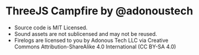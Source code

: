 # ThreeJS Campfire by @adonoustech

- Source code is MIT Licensed.
- Sound assets are not sublicensed and may not be reused.
- Firelogs are licensed to you by Adonous Tech LLC via Creative Commons Attribution-ShareAlike 4.0 International (CC BY-SA 4.0) 
